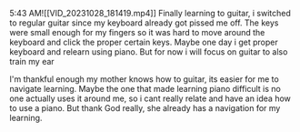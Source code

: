 
5:43 AM![[VID_20231028_181419.mp4]]
Finally learning to guitar, i switched to regular guitar since my keyboard already got pissed me off. The keys were small enough for my fingers so it was hard to move around the keyboard and click the proper certain keys. Maybe one day i get proper keyboard and relearn using piano. But for now i will focus on guitar to also train my ear

I'm thankful enough my mother knows how to guitar, its easier for me to navigate learning. Maybe the one that made learning piano difficult is no one actually uses it around me, so i cant really relate and have an idea how to use a piano. But thank God really, she already has a navigation for my learning.

